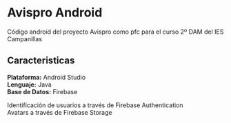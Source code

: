 # Avispro Android

Código android del proyecto Avispro como pfc para el curso 2º DAM del IES Campanillas

## Caracteristicas

**Plataforma:** Android Studio  
**Lenguaje:** Java  
**Base de Datos:** Firebase  

Identificación de usuarios a través de Firebase Authentication  
Avatars a través de Firebase Storage  